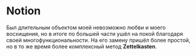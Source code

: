 # Notion
Был длительным объектом моей невозможно любви и моего восхищения, но в итоге по большей части ушёл на покой благодаря своей многофункциональности. На его замену пришёл более простой, но в то же время более комплексный метод **Zettelkasten**.